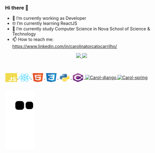 ### Hi there 👋

- 🔭 I’m currently working as Developer 
- 🤓 I’m currently learning ReactJS
- 🚀 I’m currently study Computer Science in Nova School of Science & Technology
- 📫 How to reach me: https://www.linkedin.com/in/carolinatorcatocarrilho/


<div align="center">
 
  <a href="https://github.com/CarolinaTC">
  <img height="150em" src="https://github-readme-stats.vercel.app/api?username=CarolinaTC&show_icons=true&theme=calm&include_all_commits=true&count_private=true"/>
  <img height="150em" src="https://github-readme-stats.vercel.app/api/top-langs/?username=CarolinaTC&layout=compact&langs_count=7&theme=calm"/>
</div>

  ##
  
  
  <div style="display: inline_block"><br>
  <img align="center" alt="Carol-Js" height="30" width="40" src="https://raw.githubusercontent.com/devicons/devicon/master/icons/javascript/javascript-plain.svg">
  <img align="center" alt="Carol-React" height="30" width="40" src="https://raw.githubusercontent.com/devicons/devicon/master/icons/react/react-original.svg">
  <img align="center" alt="Carol-HTML" height="30" width="40" src="https://raw.githubusercontent.com/devicons/devicon/master/icons/html5/html5-original.svg">
  <img align="center" alt="Carol-CSS" height="30" width="40" src="https://raw.githubusercontent.com/devicons/devicon/master/icons/css3/css3-original.svg">
  <img align="center" alt="Carol-Python" height="30" width="40" src="https://raw.githubusercontent.com/devicons/devicon/master/icons/python/python-original.svg">
  <img align="center" alt="Carol-Csharp" height="30" width="40" src="https://raw.githubusercontent.com/devicons/devicon/master/icons/csharp/csharp-original.svg">
  <img align="center" alt="Carol-django" height="40" width="40" src="https://cdn.jsdelivr.net/gh/devicons/devicon/icons/django/django-original.svg" />
  <img align="center" alt="Carol-spring" height="30" width="40" src="https://cdn.jsdelivr.net/gh/devicons/devicon/icons/spring/spring-original.svg" />

</div>

  ##
  <div> 
 
  ![Snake animation](https://github.com/CarolinaTC/CarolinaTC/blob/output/github-contribution-grid-snake.svg)
 
</div>

